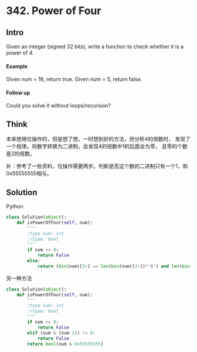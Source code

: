 # 342. Power of Four

## Intro

Given an integer (signed 32 bits), write a function to check whether it is a power of 4.

#### Example

Given num = 16, return true. Given num = 5, return false.

#### Follow up

Could you solve it without loops/recursion?

## Think

本来想用位操作的，但是想了想，一时想到好的方法，但分析4的倍数时， 发现了一个规律。将数字转换为二进制，会发现4的倍数中1的后面全为零， 且零的个数是2的倍数。

补：参考了一些资料，位操作需要两步。判断是否这个数的二进制只有一个1，和0x55555555相与。


## Solution

Python
 
```python
class Solution(object):
    def isPowerOfFour(self, num):
        """
        :type num: int
        :rtype: bool
        """
        if num <= 0:
            return False
        else:
            return (bin(num)[3:] == len(bin(num)[3:])*'0') and len(bin(num)[3:]) % 2 == 0
```

另一种方法

```python
class Solution(object):
    def isPowerOfFour(self, num):
        """
        :type num: int
        :rtype: bool
        """
        if num <= 0:
            return False
        elif (num & (num-1)) != 0:
            return False
        return bool(num & 0x55555555)
```

